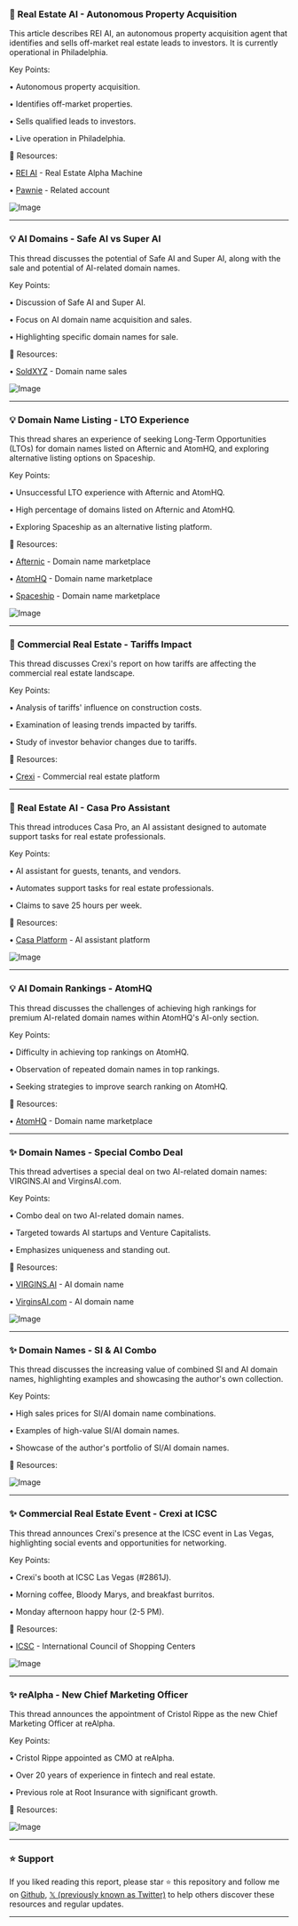 ### 🤖 Real Estate AI - Autonomous Property Acquisition

This article describes REI AI, an autonomous property acquisition agent that identifies and sells off-market real estate leads to investors.  It is currently operational in Philadelphia.

Key Points:

• Autonomous property acquisition.


• Identifies off-market properties.


• Sells qualified leads to investors.


• Live operation in Philadelphia.



🔗 Resources:

• [REI AI](https://x.com/reiai_xyz) - Real Estate Alpha Machine


• [Pawnie](https://x.com/pawnie_) -  Related account


![Image](https://pbs.twimg.com/media/GtzX8PsXgAA0itP?format=jpg&name=small)


---

### 💡 AI Domains - Safe AI vs Super AI

This thread discusses the potential of Safe AI and Super AI, along with the sale and potential of AI-related domain names.


Key Points:

• Discussion of Safe AI and Super AI.


•  Focus on AI domain name acquisition and sales.


• Highlighting specific domain names for sale.



🔗 Resources:

• [SoldXYZ](https://x.com/SoldXyz) - Domain name sales


![Image](https://pbs.twimg.com/media/Gs71fRsagAAKVzP?format=jpg&name=small)


---

### 💡 Domain Name Listing - LTO Experience

This thread shares an experience of seeking Long-Term Opportunities (LTOs) for domain names listed on Afternic and AtomHQ, and exploring alternative listing options on Spaceship.


Key Points:

• Unsuccessful LTO experience with Afternic and AtomHQ.


•  High percentage of domains listed on Afternic and AtomHQ.


• Exploring Spaceship as an alternative listing platform.



🔗 Resources:

• [Afternic](https://x.com/afternic) - Domain name marketplace


• [AtomHQ](https://x.com/atomHQ) - Domain name marketplace


• [Spaceship](https://x.com/spaceship) - Domain name marketplace


![Image](https://pbs.twimg.com/media/Go8tlHSbwAAdXF6?format=jpg&name=small)


---

### 🤖 Commercial Real Estate - Tariffs Impact

This thread discusses Crexi's report on how tariffs are affecting the commercial real estate landscape.


Key Points:

• Analysis of tariffs' influence on construction costs.


• Examination of leasing trends impacted by tariffs.


•  Study of investor behavior changes due to tariffs.



🔗 Resources:

• [Crexi](https://x.com/CREXinc) - Commercial real estate platform


---

### 🤖 Real Estate AI - Casa Pro Assistant

This thread introduces Casa Pro, an AI assistant designed to automate support tasks for real estate professionals.


Key Points:

• AI assistant for guests, tenants, and vendors.


• Automates support tasks for real estate professionals.


•  Claims to save 25 hours per week.



🔗 Resources:

• [Casa Platform](casa-platform.com) - AI assistant platform


![Image](https://pbs.twimg.com/amplify_video_thumb/1927421103590215680/img/1JdeM8OUcUgTROEj.jpg)


---

### 💡 AI Domain Rankings - AtomHQ

This thread discusses the challenges of achieving high rankings for premium AI-related domain names within AtomHQ's AI-only section.


Key Points:

• Difficulty in achieving top rankings on AtomHQ.


• Observation of repeated domain names in top rankings.


• Seeking strategies to improve search ranking on AtomHQ.



🔗 Resources:

• [AtomHQ](https://x.com/atomHQ) - Domain name marketplace


---

### ✨ Domain Names - Special Combo Deal

This thread advertises a special deal on two AI-related domain names: VIRGINS.AI and VirginsAI.com.


Key Points:

•  Combo deal on two AI-related domain names.


• Targeted towards AI startups and Venture Capitalists.


• Emphasizes uniqueness and standing out.



🔗 Resources:

• [VIRGINS.AI](http://VIRGINS.AI) - AI domain name


• [VirginsAI.com](http://VirginsAI.com) - AI domain name


![Image](https://pbs.twimg.com/media/GrAD-e5XAAAl5zM?format=jpg&name=small)


---

### ✨ Domain Names - SI & AI Combo

This thread discusses the increasing value of combined SI and AI domain names, highlighting examples and showcasing the author's own collection.


Key Points:

•  High sales prices for SI/AI domain name combinations.


•  Examples of high-value SI/AI domain names.


•  Showcase of the author's portfolio of SI/AI domain names.



🔗 Resources:


![Image](https://pbs.twimg.com/media/GqTv1vzbAAAONlS?format=jpg&name=small)


---

### ✨  Commercial Real Estate Event - Crexi at ICSC

This thread announces Crexi's presence at the ICSC event in Las Vegas, highlighting social events and opportunities for networking.


Key Points:

• Crexi's booth at ICSC Las Vegas (#2861J).


•  Morning coffee, Bloody Marys, and breakfast burritos.


• Monday afternoon happy hour (2-5 PM).



🔗 Resources:

• [ICSC](https://x.com/ICSC) - International Council of Shopping Centers


![Image](https://pbs.twimg.com/media/GqSB7R3a4AA06Z_?format=jpg&name=small)


---

### ✨ reAlpha - New Chief Marketing Officer

This thread announces the appointment of Cristol Rippe as the new Chief Marketing Officer at reAlpha.


Key Points:

• Cristol Rippe appointed as CMO at reAlpha.


•  Over 20 years of experience in fintech and real estate.


•  Previous role at Root Insurance with significant growth.



🔗 Resources:

![Image](https://pbs.twimg.com/media/Gp2OhK1WIAA6eHR?format=jpg&name=small)


---

### ⭐️ Support

If you liked reading this report, please star ⭐️ this repository and follow me on [Github](https://github.com/Drix10), [𝕏 (previously known as Twitter)](https://x.com/DRIX_10_) to help others discover these resources and regular updates.

---